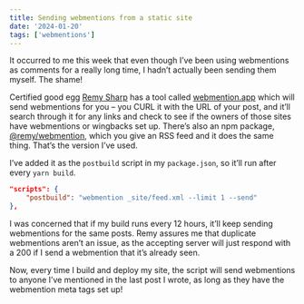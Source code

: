 ```yaml
---
title: Sending webmentions from a static site
date: '2024-01-20'
tags: ['webmentions']
---
```


It occurred to me this week that even though I’ve been using webmentions as comments for a really long time, I hadn’t actually been sending them myself. The shame! 

Certified good egg [Remy Sharp](https://remysharp.com) has a tool called [webmention.app](https://webmention.app) which will send webmentions for you &ndash; you CURL it with the URL of your post, and it’ll search through it for any links and check to see if the owners of those sites have webmentions or wingbacks set up. There’s also an npm package, [@remy/webmention](https://www.npmjs.com/package/@remy/webmention), which you give an RSS feed and it does the same thing. That’s the version I’ve used.

I’ve added it as the `postbuild` script in my `package.json`, so it’ll run after every `yarn build`. 

```json
"scripts": {
    "postbuild": "webmention _site/feed.xml --limit 1 --send"
},
```

I was concerned that if my build runs every 12 hours, it’ll keep sending webmentions for the same posts. Remy assures me that duplicate webmentions aren’t an issue, as the accepting server will just respond with a 200 if I send a webmention that it’s already seen.

Now, every time I build and deploy my site, the script will send webmentions to anyone I’ve mentioned in the last post I wrote, as long as they have the webmention meta tags set up!